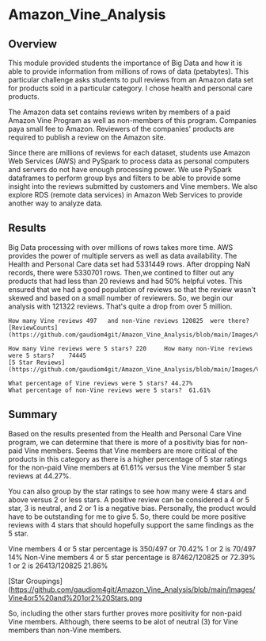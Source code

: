 # Amazon_Vine_Analysis

## Overview

This module provided students the importance of Big Data and how it is able to provide information from millions of rows of data (petabytes).  This particular challenge
asks students to pull reviews from an Amazon data set for products sold in a particular category.  I chose health and personal care products. 

The Amazon data set contains reviews writen by members of a paid Amazon Vine Program as well as non-members of this program.  Companies paya small fee to
Amazon.  Reviewers of the companies' products are required to publish a review on the Amazon site.

Since there are millions of reviews for each dataset, students use Amazon Web Services (AWS) and PySpark to process data as personal computers and servers do not have enough processing power.  We use PySpark dataframes to perform
group bys and filters to be able to provide some insight into the reviews submitted by customers and Vine members.  We also explore RDS (remote data services) in Amazon Web Services
to provide another way to analyze data.

## Results

Big Data processing with over millions of rows takes more time.  AWS provides the power of multiple servers as well as data availability.  The Health and Personal Care data set had 5331449 rows.
After dropping NaN records, there were 5330701 rows.  Then,we contined to filter out any products that had less than 20 reviews and had 50% helpful votes. This ensured that we had a good population of reviews so that
the review wasn't skewed and based on a small number of reviewers.  So, we begin our analysis with 121322 reviews.  That's quite a drop from over 5 million.

    How many Vine reviews 497   and non-Vine reviews 120825  were there?	
	[ReviewCounts](https://github.com/gaudiom4git/Amazon_Vine_Analysis/blob/main/Images/VineMemberCounts.png)
	
    How many Vine reviews were 5 stars? 220 	How many non-Vine reviews were 5 stars?    74445   
	[5 Star Reviews](https://github.com/gaudiom4git/Amazon_Vine_Analysis/blob/main/Images/Vine5Stars.png)
	
    What percentage of Vine reviews were 5 stars? 44.27%    
	What percentage of non-Vine reviews were 5 stars?  61.61%

## Summary

Based on the results presented from the Health and Personal Care Vine program, we can determine that there is more of a positivity bias for non-paid Vine members.  Seems that Vine members are more critical of the products in this category as there is a higher 
percentage of 5 star ratings for the non-paid Vine members at 61.61% versus the Vine member 5 star reviews at 44.27%.

You can also group by the star ratings to see how many were 4 stars and above versus 2 or less stars.  A positive review can be considered a 4 or 5 star, 3 is neutral, and 2 or 1 is a 
negative bias.  Personally, the product would have to be outstanding for me to give 5.  So, there could be more positive reviews with 4 stars that should hopefully support the same 
findings as the 5 star.

Vine members 		4 or 5 star percentage is 350/497 or 70.42%					1 or 2 is 70/497  14%
Non-Vine members 	4 or 5 star percentage is 87462/120825 or 72.39%			1 or 2 is 26413/120825 21.86%

[Star Groupings](https://github.com/gaudiom4git/Amazon_Vine_Analysis/blob/main/Images/Vine4or5%20and%201or2%20Stars.png

So, including the other stars further proves more positivity for non-paid Vine members.   Although, there seems to be alot of neutral (3) for Vine members than non-Vine members.


